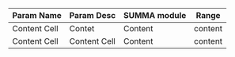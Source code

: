 | Param Name    | Param Desc    | SUMMA module  | Range         |
| ------------- | ------------- | ------------- | ------------- |
| Content Cell  | Contet    | Content | content 
| Content Cell  | Content Cell  | Content | content
